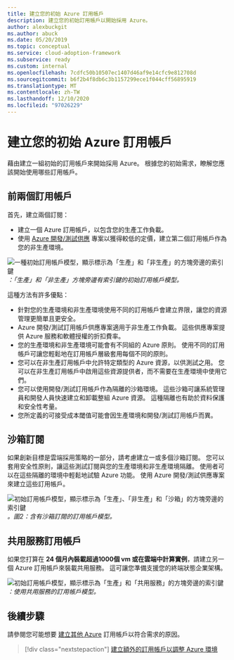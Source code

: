```yaml
---
title: 建立您的初始 Azure 訂用帳戶
description: 建立您的初始訂用帳戶以開始採用 Azure。
author: alexbuckgit
ms.author: abuck
ms.date: 05/20/2019
ms.topic: conceptual
ms.service: cloud-adoption-framework
ms.subservice: ready
ms.custom: internal
ms.openlocfilehash: 7cdfc50b10507ec1407d46af9e14cfc9e812708d
ms.sourcegitcommit: b6f2b4f8db6c3b1157299ece1f044cff56895919
ms.translationtype: MT
ms.contentlocale: zh-TW
ms.lasthandoff: 12/10/2020
ms.locfileid: "97026229"
---
```

# <a name="create-your-initial-azure-subscriptions"></a>建立您的初始 Azure 訂用帳戶

藉由建立一組初始的訂用帳戶來開始採用 Azure。 根據您的初始需求，瞭解您應該開始使用哪些訂用帳戶。

## <a name="your-first-two-subscriptions"></a>前兩個訂用帳戶

首先，建立兩個訂閱：

- 建立一個 Azure 訂用帳戶，以包含您的生產工作負載。
- 使用 [Azure 開發/測試供應](https://azure.microsoft.com/pricing/dev-test) 專案以獲得較低的定價，建立第二個訂用帳戶作為您的非生產環境。

![一種初始訂用帳戶模型，顯示標示為「生產」和「非生產」的方塊旁邊的索引鍵 ](../../_images/ready/initial-subscription-model.png)
 _：「生產」和「非生產」方塊旁邊有索引鍵的初始訂用帳戶模型。_

這種方法有許多優點：

- 針對您的生產環境和非生產環境使用不同的訂用帳戶會建立界限，讓您的資源管理更簡單且更安全。
- Azure 開發/測試訂用帳戶供應專案適用于非生產工作負載。 這些供應專案提供 Azure 服務和軟體授權的折扣費率。
- 您的生產環境和非生產環境可能會有不同組的 Azure 原則。 使用不同的訂用帳戶可讓您輕鬆地在訂用帳戶層級套用每個不同的原則。
- 您可以在非生產訂用帳戶中允許特定類型的 Azure 資源，以供測試之用。 您可以在非生產訂用帳戶中啟用這些資源提供者，而不需要在生產環境中使用它們。
- 您可以使用開發/測試訂用帳戶作為隔離的沙箱環境。 這些沙箱可讓系統管理員和開發人員快速建立和卸載整組 Azure 資源。 這種隔離也有助於資料保護和安全性考量。
- 您所定義的可接受成本閾值可能會因生產環境和開發/測試訂用帳戶而異。

## <a name="sandbox-subscriptions"></a>沙箱訂閱

如果創新目標是雲端採用策略的一部分，請考慮建立一或多個沙箱訂閱。 您可以套用安全性原則，讓這些測試訂閱與您的生產環境和非生產環境隔離。 使用者可以在這些隔離的環境中輕鬆地試驗 Azure 功能。 使用 Azure 開發/測試供應專案來建立這些訂用帳戶。

![初始訂用帳戶模型，顯示標示為「生產」、「非生產」和「沙箱」的方塊旁邊的索引鍵 ](../../_images/ready/initial-subscription-model-with-sandboxes.png)
 _。圖2：含有沙箱訂閱的訂用帳戶模型。_

## <a name="shared-services-subscription"></a>共用服務訂用帳戶

如果您打算在 **24 個月內裝載超過1000個 vm 或在雲端中計算實例**，請建立另一個 Azure 訂用帳戶來裝載共用服務。 這可讓您準備支援您的終端狀態企業架構。

![初始訂用帳戶模型，顯示標示為「生產」和「共用服務」的方塊旁邊的索引鍵 ](../../_images/ready/initial-subscription-model-with-shared-services.png)
 _：使用共用服務的訂用帳戶模型。_

## <a name="next-steps"></a>後續步驟

請參閱您可能想要 [建立其他 Azure](./scale-subscriptions.md) 訂用帳戶以符合需求的原因。

> [!div class="nextstepaction"]
> [建立額外的訂用帳戶以調整 Azure 環境](./scale-subscriptions.md)
